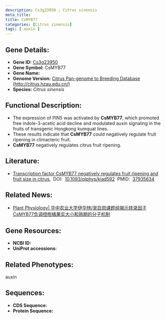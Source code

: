 ```yaml
---
description: Cs3g23950 ; Citrus sinensis
meta_title:
title: CsMYB77
categories: [Citrus sinensis]
tags: [ auxin ]
---
```


## Gene Details:
- **Gene ID:**	[Cs3g23950]()
- **Gene Symbol:** CsMYB77
- **Gene Name:** 
- **Genome Version:** [Citrus Pan-genome to Breeding Database (http://citrus.hzau.edu.cn/) ]()
- **Species:** *Citrus sinensis*

## Functional Description:
   - The expression of PIN5 was activated by **CsMYB77**, which promoted free indole-3-acetic acid decline and modulated auxin signaling in the fruits of transgenic Hongkong kumquat lines.
   - These results indicate that **CsMYB77** could negatively regulate fruit ripening in climacteric fruit.
   - **CsMYB77** negatively regulates citrus fruit ripening.

## Literature:
   - [Transcription factor CsMYB77 negatively regulates fruit ripening and fruit size in citrus.]( https://academic.oup.com/plphys/advance-article/doi/10.1093/plphys/kiad592/7343175?login=true)&nbsp;&nbsp;DOI:&nbsp;&nbsp;[10.1093/plphys/kiad592](https://academic.oup.com/plphys/advance-article/doi/10.1093/plphys/kiad592/7343175?login=true)&nbsp;&nbsp;PMID:&nbsp;&nbsp;[37935634](https://pubmed.ncbi.nlm.nih.gov/37935634/)

## Related News:
   - [Plant Physiology| 华中农业大学伊华林/吴巨勋课题组揭示转录因子CsMYB77负调控柑橘果实大小和熟期的分子机制](https://mp.weixin.qq.com/s?__biz=Mzg3MDEwNDEyMg==&mid=2247559093&idx=4&sn=558257ca3735d08ab3d005d6526af442&chksm=1a7c52bb24c5041a1ca00d55944596572db90c3951a0b8ebd2decf251c4d052937359d1abebc&scene=27#wechat_redirect)

## Gene Resources:
- **NCBI ID:** [](https://www.ncbi.nlm.nih.gov/gene/?term=)
- **UniProt accessions:** [](https://www.uniprot.org/uniprotkb//entry)

## Related Phenotypes:
auxin

## Sequences:
- **CDS Sequence:**
- **Protein Sequence:**
